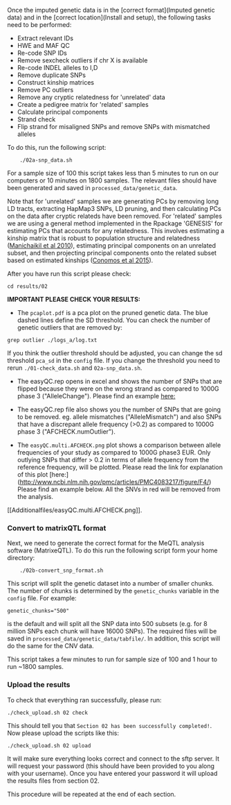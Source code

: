 Once the imputed genetic data is in the [correct format](Imputed genetic data) and in the [correct location](Install and setup), the following tasks need to be performed:

- Extract relevant IDs
- HWE and MAF QC
- Re-code SNP IDs
- Remove sexcheck outliers if chr X is available 
- Re-code INDEL alleles to I,D
- Remove duplicate SNPs
- Construct kinship matrices
- Remove PC outliers
- Remove any cryptic relatedness for 'unrelated' data
- Create a pedigree matrix for 'related' samples
- Calculate principal components
- Strand check
- Flip strand for misaligned SNPs and remove SNPs with mismatched alleles

To do this, run the following script:
```
    ./02a-snp_data.sh
```
For a sample size of 100 this script takes less than 5 minutes to run on our computers or 10 minutes on 1800 samples. The relevant files should have been generated and saved in `processed_data/genetic_data`.

Note that for 'unrelated' samples we are generating PCs by removing long LD tracts, extracting HapMap3 SNPs, LD pruning, and then calculating PCs on the data after cryptic relateds have been removed. For 'related' samples we are using a general method implemented in the Rpackage 'GENESIS' for estimating PCs that accounts for any relatedness. This involves estimating a kinship matrix that is robust to population structure and relatedness ([Manichaikil et al 2010](http://bioinformatics.oxfordjournals.org/content/26/22/2867.long)), estimating principal components on an unrelated subset, and then projecting principal components onto the related subset based on estimated kinships ([Conomos et al 2015](http://onlinelibrary.wiley.com/doi/10.1002/gepi.21896/abstract)).

After you have run this script please check:
```
cd results/02
```

**IMPORTANT PLEASE CHECK YOUR RESULTS:**
- The `pcaplot.pdf` is a pca plot on the pruned genetic data. The blue dashed lines define the SD threshold. You can check the number of genetic outliers that are removed by:
```
grep outlier ./logs_a/log.txt
```

If you think the outlier threshold should be adjusted, you can change the sd threshold `pca_sd` in the `config` file. If you change the threshold you need to rerun `./01-check_data.sh` and  `02a-snp_data.sh`.

- The easyQC.rep opens in excel and shows the number of SNPs that are flipped because they were on the wrong strand as compared to 1000G phase 3 ("AlleleChange"). Please find an example [here:](https://github.com/MRCIEU/godmc/files/197454/easyQC.rep.txt)

- The easyQC.rep file also shows you the number of SNPs that are going to be removed. eg. allele mismatches ("AlleleMismatch") and also SNPs that have a discrepant allele frequency (>0.2) as compared to 1000G phase 3 ("AFCHECK.numOutlier").
- The `easyQC.multi.AFCHECK.png` plot shows a comparison between allele frequencies of your study as compared to 1000G phase3 EUR. Only outlying SNPs that differ > 0.2 in terms of allele frequency from the reference frequency, will be plotted. Please read the link for explanation of this plot [here:] (http://www.ncbi.nlm.nih.gov/pmc/articles/PMC4083217/figure/F4/) Please find an example below. All the SNVs in red will be removed from the analysis.

[[Additionalfiles/easyQC.multi.AFCHECK.png]].   

### Convert to matrixQTL format
Next, we need to generate the correct format for the MeQTL analysis software (MatrixeQTL). To do this run the following script form your home directory:
``` 
    ./02b-convert_snp_format.sh
```
This script will split the genetic dataset into a number of smaller chunks. The number of chunks is determined by the `genetic_chunks` variable in the `config` file. For example:

    genetic_chunks="500"

is the default and will split all the SNP data into 500 subsets (e.g. for 8 million SNPs each chunk will have 16000 SNPs). The required files will be saved in `processed_data/genetic_data/tabfile/`. In addition, this script will do the same for the CNV data.

This script takes a few minutes to run for sample size of 100 and 1 hour to run ~1800 samples.


### Upload the results

To check that everything ran successfully, please run:

```
./check_upload.sh 02 check
```

This should tell you that `Section 02 has been successfully completed!`. Now please upload the scripts like this:

```
./check_upload.sh 02 upload
```

It will make sure everything looks correct and connect to the sftp server. It will request your password (this should have been provided to you along with your username). Once you have entered your password it will upload the results files from section 02.

This procedure will be repeated at the end of each section.